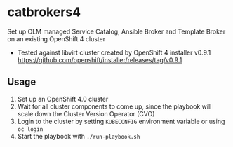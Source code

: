# catbrokers4
Set up OLM managed Service Catalog, Ansible Broker and Template Broker on an existing OpenShift 4 cluster

- Tested against libvirt cluster created by OpenShift 4 installer v0.9.1 https://github.com/openshift/installer/releases/tag/v0.9.1

## Usage
1. Set up an OpenShift 4.0 cluster
1. Wait for all cluster components to come up, since the playbook will scale down the Cluster Version Operator (CVO)
1. Login to the cluster by setting `KUBECONFIG` environment variable or using `oc login`
1. Start the playbook with `./run-playbook.sh`
